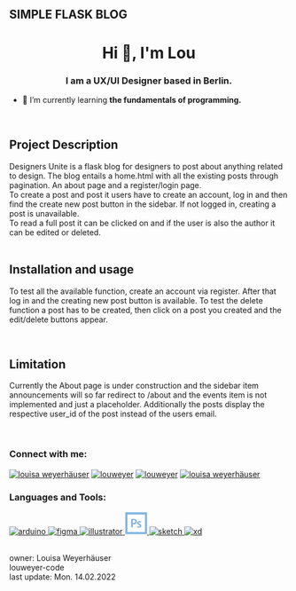 
SIMPLE FLASK BLOG
---------------------
<h1 align="center">Hi 👋, I'm Lou</h1>
<h3 align="center">I am a UX/UI Designer based in Berlin.</h3>

- 🌱 I’m currently learning **the fundamentals of programming.**


 <br/>

Project Description
---------------------

Designers Unite is a flask blog for designers to post about anything related to design. The blog entails a home.html with all the existing posts through pagination. An about page and a register/login page.
<br/>
To create a post and post it users have to create an account, log in and then find the create new post button in the sidebar. If not logged in, creating a post is unavailable. 
<br/>
To read a full post it can be clicked on and if the user is also the author it can be edited or deleted.
<br/>
<br/>

Installation and usage
----------------------
To test all the available function, create an account via register. After that log in and the creating new post button is available. To test the delete function a post has to be created, then click on a post you created and the edit/delete buttons appear.

 <br/>
 
 Limitation
---------------------
Currently the About page is under construction and the sidebar item announcements will so far redirect to /about and the events item is not implemented and just a placeholder.
Additionally the posts display the respective user_id of the post instead of the users email.

<br/>

<h3 align="left">Connect with me:</h3>
<p align="left">
<a href="https://linkedin.com/in/louisa weyerhäuser" target="blank"><img align="center" src="https://raw.githubusercontent.com/rahuldkjain/github-profile-readme-generator/master/src/images/icons/Social/linked-in-alt.svg" alt="louisa weyerhäuser" height="30" width="40" /></a>
<a href="https://instagram.com/louweyer" target="blank"><img align="center" src="https://raw.githubusercontent.com/rahuldkjain/github-profile-readme-generator/master/src/images/icons/Social/instagram.svg" alt="louweyer" height="30" width="40" /></a>
<a href="https://dribbble.com/louweyer" target="blank"><img align="center" src="https://raw.githubusercontent.com/rahuldkjain/github-profile-readme-generator/master/src/images/icons/Social/dribbble.svg" alt="louweyer" height="30" width="40" /></a>
<a href="https://www.behance.net/louisa weyerhäuser" target="blank"><img align="center" src="https://raw.githubusercontent.com/rahuldkjain/github-profile-readme-generator/master/src/images/icons/Social/behance.svg" alt="louisa weyerhäuser" height="30" width="40" /></a>
</p>

<h3 align="left">Languages and Tools:</h3>
<p align="left"> <a href="https://www.arduino.cc/" target="_blank" rel="noreferrer"> <img src="https://cdn.worldvectorlogo.com/logos/arduino-1.svg" alt="arduino" width="40" height="40"/> </a> <a href="https://www.figma.com/" target="_blank" rel="noreferrer"> <img src="https://www.vectorlogo.zone/logos/figma/figma-icon.svg" alt="figma" width="40" height="40"/> </a> <a href="https://www.adobe.com/in/products/illustrator.html" target="_blank" rel="noreferrer"> <img src="https://www.vectorlogo.zone/logos/adobe_illustrator/adobe_illustrator-icon.svg" alt="illustrator" width="40" height="40"/> </a> <a href="https://www.photoshop.com/en" target="_blank" rel="noreferrer"> <img src="https://raw.githubusercontent.com/devicons/devicon/master/icons/photoshop/photoshop-line.svg" alt="photoshop" width="40" height="40"/> </a> <a href="https://www.sketch.com/" target="_blank" rel="noreferrer"> <img src="https://www.vectorlogo.zone/logos/sketchapp/sketchapp-icon.svg" alt="sketch" width="40" height="40"/> </a> <a href="https://www.adobe.com/products/xd.html" target="_blank" rel="noreferrer"> <img src="https://cdn.worldvectorlogo.com/logos/adobe-xd.svg" alt="xd" width="40" height="40"/> </a> </p>

<br/>
owner: Louisa Weyerhäuser
<br/>
louweyer-code
<br/>
last update: Mon. 14.02.2022
